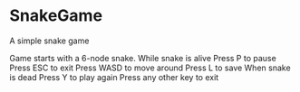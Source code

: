 # SnakeGame
A simple snake game

Game starts with a 6-node snake.
While snake is alive
  Press P to pause
  Press ESC to exit
  Press WASD to move around
  Press L to save
When snake is dead
  Press Y to play again
  Press any other key to exit
